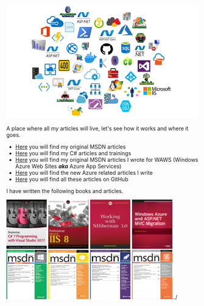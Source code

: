 ![benperk csharpguitar blog article topics](../../azure/images/2019/benperk-0009.png)

A place where all my articles will live, let's see how it works and where it goes.

+ [Here](../../msdn/) you will find my original MSDN articles
+ [Here](csharp/) you will find my C# articles and trainings
+ [Here](waws/) you will find my original MSDN articles I wrote for WAWS (Windows Azure Web Sites ***aka*** Azure App Services)
+ [Here](azure/) you will find the new Azure related articles I write 
+ [Here](https://github.com/benperk/benperk.github.io) you will find all these articles on GitHub

I have written the following books and articles.

[![C# 7 Programming with Visual Studio 2017](azure/images/2019/benperk-0001.png)](http://www.wrox.com/WileyCDA/WroxTitle/Beginning-C-7-Programming-with-Visual-Studio-2017.productCd-1119458684.html) [![Professional IIS 8](azure/images/2019/benperk-0002.png)](http://www.wrox.com/WileyCDA/WroxTitle/Professional-Microsoft-IIS-8.productCd-1118388046.html) [![Working with NHibernate 3.0](azure/images/2019/benperk-0003.png)](http://www.wrox.com/WileyCDA/WroxTitle/Working-with-NHibernate-3-0.productCd-1118112571.html) [![Windows Azure and ASP.NET MVC Migration](azure/images/2019/benperk-0004.png)](http://www.wrox.com/WileyCDA/WroxTitle/Windows-Azure-and-ASP-NET-MVC-Migration.productCd-1118678478.html) [![.NET Micro Framework](azure/images/2019/benperk-0005.png)](https://msdn.microsoft.com/en-us/magazine/dn913186.aspx) [![Using Azure App Services to Convert a Web Page to PDF](azure/images/2019/benperk-0006.png)](https://msdn.microsoft.com/en-us/magazine/mt707529.aspx) [![Capture and Analyze Brain Waves with Azure IoT Hub](azure/images/2019/benperk-0007.png)](https://msdn.microsoft.com/magazine/mt788621) [![Capture and Analyze Brain Waves with Azure IoT Hub, Part 2](azure/images/2019/benperk-0008.png)](https://msdn.microsoft.com/en-us/magazine/mt790206)../
